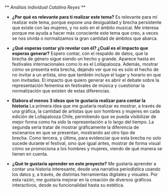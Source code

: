 ** *Análisis individual Catalina Reyes* **

* **¿Por qué es relevante para ti realizar este tema?**
Es relevante para mí realizar este tema, porque expone una desigualdad y brecha persistente que existe con las mujeres, y no solo en el ámbito musical. Me interesa porque me ayuda a hacer más consciente este tema que creo, a veces se nos olvida o normalizamos la gran cantidad de ámbitos que abarca.

* **¿Qué esperas contar y/o revelar con él? ¿Cuál es el impacto que esperas generar?**
Espero contar, con el respaldo de datos, que la brecha de género sigue siendo un hecho y  grande. Aparece hasta en festivales internacionales como lo es el Lollapalooza. Además, mostrar cómo se presenta esta brecha, dejando ver que no es solo el hecho de no invitar a un artista, sino que también incluye el lugar y horario en que son invitadas. El impacto que quiero generar es abrir el debate sobre la representación femenina en festivales de música y cuestionar la normalización que existen de estas diferencias.

* **Elabora al menos 3 ideas que te gustaría realizar para contar la historia**
La primera idea que me gustaría realizar es mostrar, a través de una gráfica, la cantidad de artistas que son hombres y mujeres en cada edición de Lollapalooza Chile, permitiendo que se pueda visibilizar de mejor forma como ha sido la representación a lo largo del tiempo. La segunda sería tratar de mostrar gráficamente la diferencia de escenarios en que se presentan, mostrando así otro tipo de brecha. Como tercera, y última, para evidenciar que esta brecha no solo sucede durante el festival, sino que igual antes, mostrar de forma visual cómo se promociona a los hombres y mujeres, viendo de qué manera se tienen en cuenta.

* **¿Qué te gustaría aprender en este proyecto?**
Me gustaría aprender a contar una historia interesante, desde una narrativa periodística usando los datos y, a través, de distintas herramientas digitales y visuales. Por esta razón, me gustaría mejorar en la creación de diversos gráficos interactivos, desde su funcionalidad hasta su estética. 
